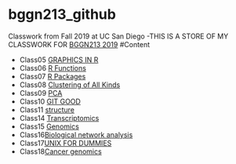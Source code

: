 # bggn213_github
Classwork from Fall 2019 at UC San Diego
-THIS IS A STORE OF MY CLASSWORK FOR [BGGN213 2019](https://bioboot.github.io/bggn213_F19/)
#Content
- Class05 [GRAPHICS IN R](https://github.com/DinaZangwill/bggn213_github/blob/master/class05/Class05.md)
- Class06 [R Functions](https://github.com/DinaZangwill/bggn213_github/blob/master/Class06/Class06.md)
- Class07 [R Packages](https://github.com/DinaZangwill/bggn213_github/blob/master/Class07/Class07.md)
- Class08 [Clustering of All Kinds](https://github.com/DinaZangwill/bggn213_github/blob/master/Class08/Class08.md)
- Class09 [PCA](https://github.com/DinaZangwill/bggn213_github/blob/master/Class09/Class09.md)
- Class10 [GIT GOOD](https://github.com/DinaZangwill/bggn213_github/blob/master/Class10/Class10.md)
- Class11 [structure](https://github.com/DinaZangwill/bggn213_github/blob/master/Class11/Class11.md)
- Class14 [Transcriptomics](https://github.com/DinaZangwill/bggn213_github/blob/master/Class12/Class14.md)
- Class15 [Genomics](https://github.com/DinaZangwill/bggn213_github/blob/master/Class15/Class15.md)
- Class16[Biological network analysis](https://github.com/DinaZangwill/bggn213_github/blob/master/Class16/Class16.md)
- Class17[UNIX FOR DUMMIES](https://github.com/DinaZangwill/bggn213_github/blob/master/Class17/Class17.md)
- Class18[Cancer genomics](https://github.com/DinaZangwill/bggn213_github/blob/master/Class18/Class17.md)
